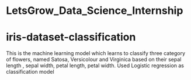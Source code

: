 # LetsGrow_Data_Science_Internship
# iris-dataset-classification
This is the machine learning model which learns to classify three category of flowers, named Satosa, Versicolour and Virginica based on their sepal length , sepal width, petal length, petal width. Used Logistic regression as classification model
